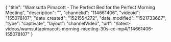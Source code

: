 {
    "title": "Wamsutta Pimacott - The Perfect Bed for the Perfect Morning Meeting",
    "description": "",
    "channelid": "114661406",
    "videoid": "155078107",
    "date_created": "1521554272",
    "date_modified": "1521733667",
    "type": "captivate",
    "layout": "channelVideo",
    "url": "\/latest-videos\/wamsuttapimacott-morning-meeting-30s-cc-mp4\/114661406-155078107"
}